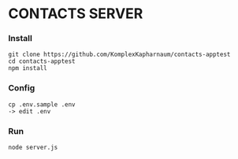 # CONTACTS SERVER

### Install
```
git clone https://github.com/KomplexKapharnaum/contacts-apptest
cd contacts-apptest
npm install 
```

### Config
```
cp .env.sample .env
-> edit .env

```

### Run
```
node server.js
```
 


 
 
 
